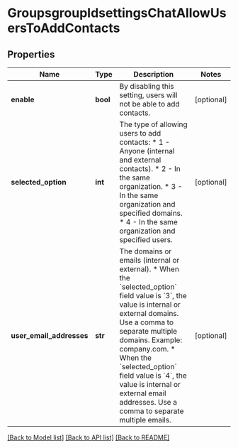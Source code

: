 # GroupsgroupIdsettingsChatAllowUsersToAddContacts

## Properties
Name | Type | Description | Notes
------------ | ------------- | ------------- | -------------
**enable** | **bool** | By disabling this setting, users will not be able to add contacts. | [optional] 
**selected_option** | **int** | The type of allowing users to add contacts:  * 1 - Anyone (internal and external contacts).  * 2 - In the same organization.  * 3 - In the same organization and specified domains.  * 4 - In the same organization and specified users. | [optional] 
**user_email_addresses** | **str** | The domains or emails (internal or external).  * When the &#x60;selected_option&#x60; field value is &#x60;3&#x60;, the value is internal or external domains. Use a comma to separate multiple domains. Example: company.com.  * When the &#x60;selected_option&#x60; field value is &#x60;4&#x60;, the value is internal or external email addresses. Use a comma to separate multiple emails. | [optional] 

[[Back to Model list]](../README.md#documentation-for-models) [[Back to API list]](../README.md#documentation-for-api-endpoints) [[Back to README]](../README.md)

